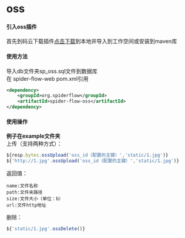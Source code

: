 # oss

#### 引入oss插件
首先到码云下载插件[点击下载](https://gitee.com/ssssssss-team/spider-flow-oss)到本地并导入到工作空间或安装到maven库

#### 使用方法
导入db文件夹sp_oss.sql文件到数据库  
在 spider-flow-web pom.xml引用  

```xml
<dependency>
 	<groupId>org.spiderflow</groupId>
 	<artifactId>spider-flow-oss</artifactId>
</dependency>
```


#### 使用操作
 **例子在example文件夹**   
上传（支持两种方式）：  
```javascript
${resp.bytes.ossUpload('oss_id（配置的主键）','static/1.jpg')}  
${'http://1.jpg'.ossUpload('oss_id（配置的主键）','static/1.jpg')}  
```
返回值：  

```
name:文件名称  
path:文件夹路径  
size:文件大小（单位：b）  
url:文件http地址  
```

删除：  

```javascript
${'static/1.jpg'.ossDelete()}
```

